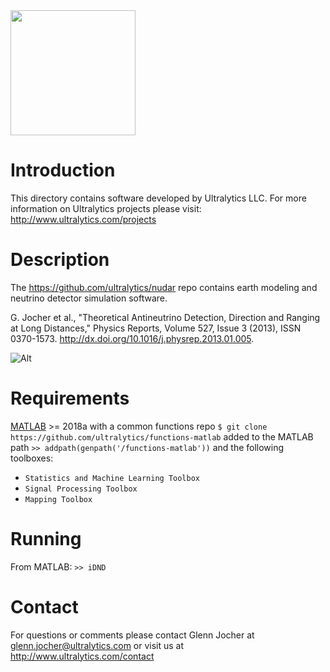 <img src="https://storage.googleapis.com/ultralytics/UltralyticsLogoName1000×676.png" width="200">  

# Introduction

This directory contains software developed by Ultralytics LLC. For more information on Ultralytics projects please visit:
http://www.ultralytics.com/projects

# Description

The https://github.com/ultralytics/nudar repo contains earth modeling and neutrino detector simulation software. 

G. Jocher et al., "Theoretical Antineutrino Detection, Direction and Ranging at Long Distances," Physics Reports, Volume 527, Issue 3 (2013), ISSN 0370-1573.
http://dx.doi.org/10.1016/j.physrep.2013.01.005. 

![Alt](https://github.com/ultralytics/agm2015/blob/master/AGM2015small.jpg "AGM2015")

# Requirements

[MATLAB](https://www.mathworks.com/products/matlab.html) >= 2018a with a common functions repo `$ git clone https://github.com/ultralytics/functions-matlab` added to the MATLAB path `>> addpath(genpath('/functions-matlab'))` and the following toolboxes:

- `Statistics and Machine Learning Toolbox`
- `Signal Processing Toolbox`
- `Mapping Toolbox`

# Running

From MATLAB: `>> iDND`

# Contact

For questions or comments please contact Glenn Jocher at glenn.jocher@ultralytics.com or visit us at http://www.ultralytics.com/contact

